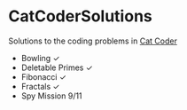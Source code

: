 # CatCoderSolutions

Solutions to the coding problems in [Cat Coder](https://catcoder.codingcontest.org)

 * Bowling ✓
 * Deletable Primes ✓
 * Fibonacci ✓
 * Fractals ✓
 * Spy Mission 9/11

